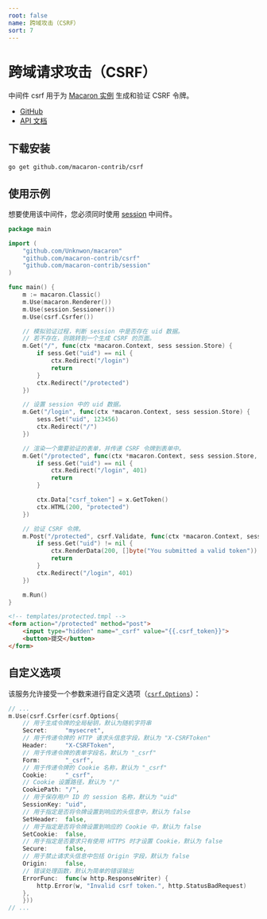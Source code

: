 ```yaml
---
root: false
name: 跨域攻击（CSRF）
sort: 7
---
```


# 跨域请求攻击（CSRF）

中间件 csrf 用于为 [Macaron 实例](../intro/core_concepts#macaron-%E5%AE%9E%E4%BE%8B) 生成和验证 CSRF 令牌。

- [GitHub](https://github.com/macaron-contrib/csrf)
- [API 文档](https://gowalker.org/github.com/macaron-contrib/csrf)

## 下载安装

    go get github.com/macaron-contrib/csrf

## 使用示例

想要使用该中间件，您必须同时使用 [session](session) 中间件。

```go
package main

import (
    "github.com/Unknwon/macaron"
    "github.com/macaron-contrib/csrf"
    "github.com/macaron-contrib/session"
)

func main() {
    m := macaron.Classic()
    m.Use(macaron.Renderer())
    m.Use(session.Sessioner())
    m.Use(csrf.Csrfer())

    // 模拟验证过程，判断 session 中是否存在 uid 数据。
    // 若不存在，则跳转到一个生成 CSRF 的页面。
    m.Get("/", func(ctx *macaron.Context, sess session.Store) {
        if sess.Get("uid") == nil {
            ctx.Redirect("/login")
            return
        }
        ctx.Redirect("/protected")
    })

    // 设置 session 中的 uid 数据。
    m.Get("/login", func(ctx *macaron.Context, sess session.Store) {
        sess.Set("uid", 123456)
        ctx.Redirect("/")
    })

    // 渲染一个需要验证的表单，并传递 CSRF 令牌到表单中。
    m.Get("/protected", func(ctx *macaron.Context, sess session.Store, x csrf.CSRF) {
        if sess.Get("uid") == nil {
            ctx.Redirect("/login", 401)
            return
        }

        ctx.Data["csrf_token"] = x.GetToken()
        ctx.HTML(200, "protected")
    })

    // 验证 CSRF 令牌。
    m.Post("/protected", csrf.Validate, func(ctx *macaron.Context, sess session.Store) {
        if sess.Get("uid") != nil {
            ctx.RenderData(200, []byte("You submitted a valid token"))
            return
        }
        ctx.Redirect("/login", 401)
    })

    m.Run()
}
```

```html
<!-- templates/protected.tmpl -->
<form action="/protected" method="post">
    <input type="hidden" name="_csrf" value="{{.csrf_token}}">
    <button>提交</button>
</form>
```

## 自定义选项

该服务允许接受一个参数来进行自定义选项（[`csrf.Options`](https://gowalker.org/github.com/macaron-contrib/csrf#Options)）：

```go
// ...
m.Use(csrf.Csrfer(csrf.Options{
    // 用于生成令牌的全局秘钥，默认为随机字符串
    Secret:	    "mysecret",
    // 用于传递令牌的 HTTP 请求头信息字段，默认为 "X-CSRFToken"
    Header:		"X-CSRFToken",
    // 用于传递令牌的表单字段名，默认为 "_csrf"
    Form:		"_csrf",
    // 用于传递令牌的 Cookie 名称，默认为 "_csrf"
    Cookie:		"_csrf",
    // Cookie 设置路径，默认为 "/"
    CookiePath:	"/",
    // 用于保存用户 ID 的 session 名称，默认为 "uid"
    SessionKey:	"uid",
    // 用于指定是否将令牌设置到响应的头信息中，默认为 false
    SetHeader:	false,
    // 用于指定是否将令牌设置到响应的 Cookie 中，默认为 false
    SetCookie:  false,
    // 用于指定是否要求只有使用 HTTPS 时才设置 Cookie，默认为 false
    Secure:     false,
    // 用于禁止请求头信息中包括 Origin 字段，默认为 false
    Origin:     false,
    // 错误处理函数，默认为简单的错误输出
    ErrorFunc:  func(w http.ResponseWriter) {
        http.Error(w, "Invalid csrf token.", http.StatusBadRequest)
    },
    }))
// ...
```
